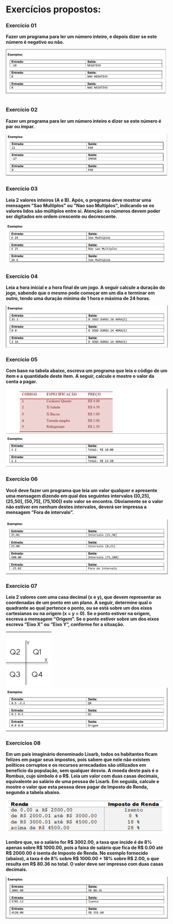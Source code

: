 # Exercícios propostos:

### Exercício 01

**Fazer um programa para ler um número inteiro, e depois dizer se este número é negativo ou não.**

![Example](../imagens/ex_cond1.png)

### Exercício 02

**Fazer um programa para ler um número inteiro e dizer se este número é par ou ímpar.**

![Example](../imagens/ex_cond2.png)

### Exercício 03

**Leia 2 valores inteiros (A e B). Após, o programa deve mostrar uma mensagem "Sao Multiplos" ou "Nao sao Multiplos", indicando se os valores lidos são múltiplos entre si. Atenção: os números devem poder ser digitados em ordem crescente ou decrescente.**

![Example](../imagens/ex_cond3.png)

###  Exercício 04

**Leia a hora inicial e a hora final de um jogo. A seguir calcule a duração do jogo, sabendo que o mesmo pode começar em um dia e terminar em outro, tendo uma duração mínima de 1 hora e máxima de 24 horas.**

![Example](../imagens/ex_cond4.png)

### Exercício 05

**Com base na tabela abaixo, escreva um programa que leia o código de um item e a quantidade deste item. A seguir, calcule e mostre o valor da conta a pagar.**

![Example](../imagens/ex_cond5.png)

###  Exercício 06

**Você deve fazer um programa que leia um valor qualquer e apresente uma mensagem dizendo em qual dos seguintes intervalos ([0,25], (25,50], (50,75], (75,100]) este valor se encontra. Obviamente se o valor não estiver em nenhum destes intervalos, deverá ser impressa a mensagem “Fora de intervalo”.**

![Example](../imagens/ex_cond6.png)

###  Exercício 07

**Leia 2 valores com uma casa decimal (x e y), que devem representar as coordenadas de um ponto em um plano. A seguir, determine qual o quadrante ao qual pertence o ponto, ou se está sobre um dos eixos cartesianos ou na origem (x = y = 0). Se o ponto estiver na origem, escreva a mensagem “Origem”. Se o ponto estiver sobre um dos eixos escreva “Eixo X” ou “Eixo Y”, conforme for a situação.**

![Demonstração](../imagens/demo7.png)
![Example](../imagens/ex_cond7.png)

###   Exercícios 08

**Em um país imaginário denominado Lisarb, todos os habitantes ficam felizes em pagar seus impostos, pois sabem que nele não existem políticos corruptos e os recursos arrecadados são utilizados em benefício da população, sem qualquer desvio. A moeda deste país é o Rombus, cujo símbolo é o R$. Leia um valor com duas casas decimais, equivalente ao salário de uma pessoa de Lisarb. Em seguida, calcule e mostre o valor que esta pessoa deve pagar de Imposto de Renda, segundo a tabela abaixo.**

![Table](../imagens/table8.png)

**Lembre que, se o salário for R$ 3002.00, a taxa que incide é de 8% apenas sobre R$ 1000.00, pois a faixa de salário que fica de R$ 0.00 até R$ 2000.00 é isenta de Imposto de Renda. No exemplo fornecido (abaixo), a taxa é de 8% sobre R$ 1000.00 + 18% sobre R$ 2.00, o que resulta em R$ 80.36 no total. O valor deve ser impresso com duas casas decimais.**

![Example](../imagens/ex_cond8.png)